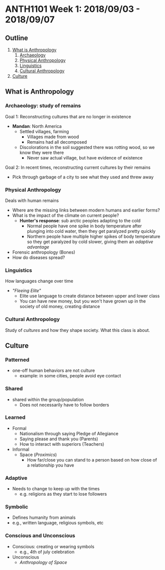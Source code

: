 # ANTH1101 Week 1: 2018/09/03 - 2018/09/07

## Outline

1. [What is Anthropology](#what-is-anthropology)
    1. [Archaeology](#archaeology-study-of-remains)
    2. [Physical Anthropology](#physical-anthropology)
    3. [Linguistics](#linguistics)
    4. [Cultural Anthropology](#cultural-anthropology)
2. [Culture](#culture)

## What is Anthropology

### Archaeology: study of remains

Goal 1: Reconstructing cultures that are no longer in existence

* **Mandan**: North America
  * Settled villages, farming
    * Villages made from wood
    * Remains had all decomposed
  * Discolorations in the soil suggested there was rotting wood, so we know they were there
    * Never saw actual village, but have evidence of existence

Goal 2: In recent times, reconstructing current cultures by their remains

* Pick through garbage of a city to see what they used and threw away

### Physical Anthropology

Deals with human remains

* Where are the missing links between modern humans and earlier forms?
* What is the impact of the climate on current people?
  * **Hunter's response**: sub arctic peoples adapting to the cold
    * Normal people have one spike in body temperature after plunging into cold water, then they get paralyzed pretty quickly
    * Northern people have multiple higher spikes of body temperature so they get paralyzed by cold slower, giving them an *adaptive advantage*
* Forensic anthropology (Bones)
* How do diseases spread?

### Linguistics

How languages change over time

* *"Fleeing Elite"*
  * Elite use language to create distance between upper and lower class
  * You can have new money, but you won't have grown up in the society of old money, creating distance

### Cultural Anthropology

Study of *cultures* and how they shape society. What this class is about.

## Culture

### Patterned

* one-off human behaviors are not culture
  * example: in some cities, people avoid eye contact

### Shared

* shared within the group/population
  * Does not necessarily have to follow borders

### Learned

* Formal
  * Nationalism through saying Pledge of Allegiance
  * Saying please and thank you (Parents)
  * How to interact with superiors (Teachers)
* Informal
  * Space (*Proximics*)
    * How far/close you can stand to a person based on how close of a relationship  you have

### Adaptive

* Needs to change to keep up with the times
  * e.g. religions as they start to lose followers

### Symbolic

* Defines humanity from animals
* e.g., written language, religious symbols, etc

### Conscious and Unconscious

* Conscious: creating or wearing symbols
  * e.g., 4th of july celebration
* Unconscious
  * *Anthropology of Space*